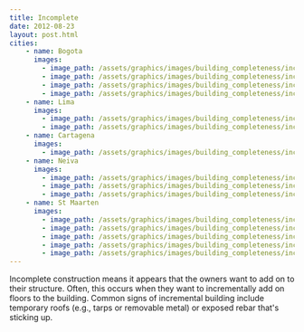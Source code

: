 ```yaml
---
title: Incomplete
date: 2012-08-23
layout: post.html
cities:
    - name: Bogota
      images:
        - image_path: /assets/graphics/images/building_completeness/incomplete_bogota_01.jpg
        - image_path: /assets/graphics/images/building_completeness/incomplete_bogota_02.jpg
        - image_path: /assets/graphics/images/building_completeness/incomplete_bogota_03.jpg
        - image_path: /assets/graphics/images/building_completeness/incomplete_bogota_04.jpg
    - name: Lima
      images:
        - image_path: /assets/graphics/images/building_completeness/incomplete_lima_01.png
        - image_path: /assets/graphics/images/building_completeness/incomplete_lima_02.png
    - name: Cartagena
      images:
        - image_path: /assets/graphics/images/building_completeness/incomplete_cartagena_01.png
    - name: Neiva
      images:
        - image_path: /assets/graphics/images/building_completeness/incomplete_neiva_01.png
        - image_path: /assets/graphics/images/building_completeness/incomplete_neiva_02.png
        - image_path: /assets/graphics/images/building_completeness/incomplete_neiva_03.png
    - name: St Maarten
      images:
        - image_path: /assets/graphics/images/building_completeness/incomplete_st_maarten_01.png
        - image_path: /assets/graphics/images/building_completeness/incomplete_st_maarten_02.png
        - image_path: /assets/graphics/images/building_completeness/incomplete_st_maarten_03.png
        - image_path: /assets/graphics/images/building_completeness/incomplete_st_maarten_04.png
        - image_path: /assets/graphics/images/building_completeness/incomplete_st_maarten_05.png
---
```


Incomplete construction means it appears that the owners want to add on to their structure. Often, this occurs when they want to incrementally add on floors to the building. Common signs of incremental building include temporary roofs (e.g., tarps or removable metal) or exposed rebar that's sticking up.
